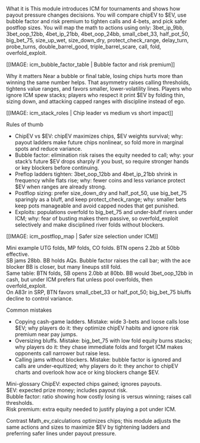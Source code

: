 What it is
This module introduces ICM for tournaments and shows how payout pressure changes decisions. You will compare chipEV to $EV, use bubble factor and risk premium to tighten calls and 4-bets, and pick safer postflop sizes. You will map the math to actions using only: 3bet_ip_9bb, 3bet_oop_12bb, 4bet_ip_21bb, 4bet_oop_24bb, small_cbet_33, half_pot_50, big_bet_75, size_up_wet, size_down_dry, protect_check_range, delay_turn, probe_turns, double_barrel_good, triple_barrel_scare, call, fold, overfold_exploit.

[[IMAGE: icm_bubble_factor_table | Bubble factor and risk premium]]

Why it matters
Near a bubble or final table, losing chips hurts more than winning the same number helps. That asymmetry raises calling thresholds, tightens value ranges, and favors smaller, lower-volatility lines. Players who ignore ICM spew stacks; players who respect it print $EV by folding thin, sizing down, and attacking capped ranges with discipline instead of ego.

[[IMAGE: icm_stack_roles | Chip leader vs medium vs short impact]]

Rules of thumb
- ChipEV vs $EV: chipEV maximizes chips, $EV weights survival; why: payout ladders make future chips nonlinear, so fold more in marginal spots and reduce variance.
- Bubble factor: elimination risk raises the equity needed to call; why: your stack’s future $EV drops sharply if you bust, so require stronger hands or key blockers before continuing.
- Preflop ladders tighten: 3bet_oop_12bb and 4bet_ip_21bb shrink in frequency while flats rise; why: fewer coins and less variance protect $EV when ranges are already strong.
- Postflop sizing: prefer size_down_dry and half_pot_50, use big_bet_75 sparingly as a bluff, and keep protect_check_range; why: smaller bets keep pots manageable and avoid capped nodes that get punished.
- Exploits: populations overfold to big_bet_75 and under-bluff rivers under ICM; why: fear of busting makes them passive, so overfold_exploit selectively and make disciplined river folds without blockers.

[[IMAGE: icm_postflop_map | Safer size selection under ICM]]

Mini example
UTG folds, MP folds, CO folds. BTN opens 2.2bb at 50bb effective.  
SB jams 28bb. BB holds AQs. Bubble factor raises the call bar; with the ace blocker BB is closer, but many lineups still fold.  
Same table: BTN folds, SB opens 2.0bb at 80bb. BB would 3bet_oop_12bb in cash, but under ICM prefers flat unless pool overfolds, then overfold_exploit.  
On A83r in SRP, BTN favors small_cbet_33 or half_pot_50; big_bet_75 bluffs decline to control variance.

Common mistakes
- Copying cash-game ladders. Mistake: wide 3-bets and loose calls lose $EV; why players do it: they optimize chipEV habits and ignore risk premium near pay jumps.
- Oversizing bluffs. Mistake: big_bet_75 with low fold equity burns stacks; why players do it: they chase immediate folds and forget ICM makes opponents call narrower but raise less.
- Calling jams without blockers. Mistake: bubble factor is ignored and calls are under-equitized; why players do it: they anchor to chipEV charts and overlook how ace or king blockers change $EV.

Mini-glossary
ChipEV: expected chips gained; ignores payouts.  
$EV: expected prize money; includes payout risk.  
Bubble factor: ratio showing how costly losing is versus winning; raises call thresholds.  
Risk premium: extra equity needed to justify playing a pot under ICM.

Contrast
Math_ev_calculations optimizes chips; this module adjusts the same actions and sizes to maximize $EV by tightening ladders and preferring safer lines under payout pressure.
